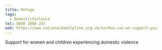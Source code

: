 ```yaml
---
title: Refuge
tags:
  - DomesticViolence
tel: 0808 2000 247
web: https://www.nationaldahelpline.org.uk/en/How-can-we-support-you
---
```

Support for women and children experiencing domestic violence